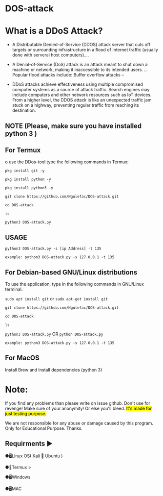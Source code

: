 # DOS-attack
# What is a DDoS Attack?

- A Distributable Denied-of-Service (DDOS) attack server that cuts off targets or surrounding infrastructure in a flood of Internet traffic (usually done with serveral host computers)....

- A Denial-of-Service (DoS) attack is an attack meant to shut down a machine or network, making it inaccessible to its intended users. ... Popular flood attacks include: Buffer overflow attacks – 

- DDoS attacks achieve effectiveness using multiple compromised computer systems as a source of attack traffic. Search engines may include computers and other network resources such as IoT devices.
From a higher level, the DDOS attack is like an unexpected traffic jam stuck on a highway, preventing regular traffic from reaching its destination.

## NOTE (Please, make sure you have installed python 3 )
 
## For Termux
o use the DDos-tool type the following commands in Termux:

`pkg install git -y`

`pkg install python -y`

`pkg install python3 -y`

`git clone https://github.com/Ngulefac/DOS-attack.git`

`cd DOS-attack`

`ls`

`python3 DOS-attack.py`


## USAGE

`python3 DOS-attack.py -s [ip Address] -t 135`


`example: python3 DOS-attack.py -s 127.0.0.1 -t 135`

## For Debian-based GNU/Linux distributions

To use the application, type in the following commands in GNU/Linux terminal.


`sudo apt install git` or  `sudo apt-get install git`

`git clone https://github.com/Ngulefac/DOS-attack.git`

`cd DOS-attack`

`ls`

`python3 DOS-attack.py` OR `python DOS-attack.py`

`example: python3 DOS-attack.py -s 127.0.0.1 -t 135`

## For MacOS

Install Brew and Install dependencies (python 3)

# Note:
If you find any problems than please write on issue github. Don't use for revenge! Make sure of your anonymity! Or else you'll bleed.
<mark>It's made for just testing purpose.</mark>

We are not responsible for any abuse or damage caused by this program. Only for Educational Purpose.
Thanks.

## Requirments ▶

●🖥Linux OS( Kali 🐉 Ubuntu )

●📱Termux >

●🖥Windows

●🖥MAC